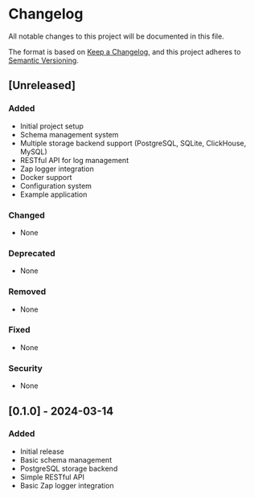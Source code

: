# Changelog

All notable changes to this project will be documented in this file.

The format is based on [Keep a Changelog](https://keepachangelog.com/en/1.0.0/),
and this project adheres to [Semantic Versioning](https://semver.org/spec/v2.0.0.html).

## [Unreleased]

### Added
- Initial project setup
- Schema management system
- Multiple storage backend support (PostgreSQL, SQLite, ClickHouse, MySQL)
- RESTful API for log management
- Zap logger integration
- Docker support
- Configuration system
- Example application

### Changed
- None

### Deprecated
- None

### Removed
- None

### Fixed
- None

### Security
- None

## [0.1.0] - 2024-03-14

### Added
- Initial release
- Basic schema management
- PostgreSQL storage backend
- Simple RESTful API
- Basic Zap logger integration 